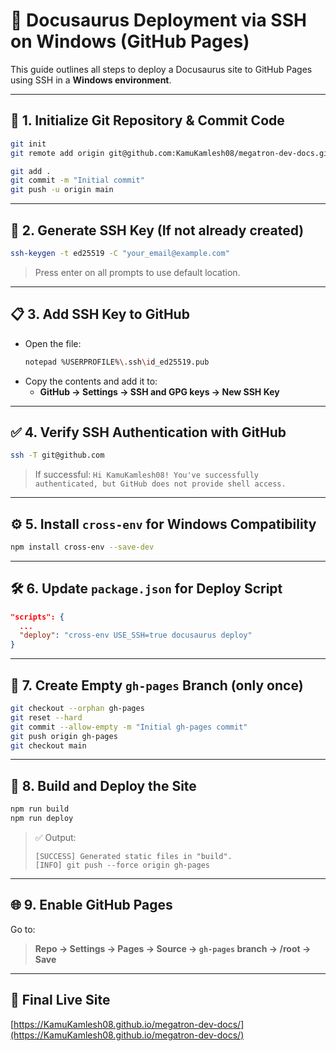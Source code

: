 
# 🚀 Docusaurus Deployment via SSH on Windows (GitHub Pages)

This guide outlines all steps to deploy a Docusaurus site to GitHub Pages using SSH in a **Windows environment**.

---

## 📁 1. Initialize Git Repository & Commit Code

```bash
git init
git remote add origin git@github.com:KamuKamlesh08/megatron-dev-docs.git

git add .
git commit -m "Initial commit"
git push -u origin main
```

---

## 🔐 2. Generate SSH Key (If not already created)

```bash
ssh-keygen -t ed25519 -C "your_email@example.com"
```

> Press enter on all prompts to use default location.

---

## 📋 3. Add SSH Key to GitHub

- Open the file:
  ```bash
  notepad %USERPROFILE%\.ssh\id_ed25519.pub
  ```
- Copy the contents and add it to:
  - **GitHub → Settings → SSH and GPG keys → New SSH Key**

---

## ✅ 4. Verify SSH Authentication with GitHub

```bash
ssh -T git@github.com
```

> If successful:
> `Hi KamuKamlesh08! You've successfully authenticated, but GitHub does not provide shell access.`

---

## ⚙️ 5. Install `cross-env` for Windows Compatibility

```bash
npm install cross-env --save-dev
```

---

## 🛠️ 6. Update `package.json` for Deploy Script

```json
"scripts": {
  ...
  "deploy": "cross-env USE_SSH=true docusaurus deploy"
}
```

---

## 🌿 7. Create Empty `gh-pages` Branch (only once)

```bash
git checkout --orphan gh-pages
git reset --hard
git commit --allow-empty -m "Initial gh-pages commit"
git push origin gh-pages
git checkout main
```

---

## 🚧 8. Build and Deploy the Site

```bash
npm run build
npm run deploy
```

> ✅ Output:
> ```
> [SUCCESS] Generated static files in "build".
> [INFO] git push --force origin gh-pages
> ```

---

## 🌐 9. Enable GitHub Pages

Go to:

> **Repo → Settings → Pages → Source → `gh-pages` branch → /root → Save**

---

## 🔗 Final Live Site

[https://KamuKamlesh08.github.io/megatron-dev-docs/](https://KamuKamlesh08.github.io/megatron-dev-docs/)
